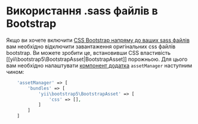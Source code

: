 Використання .sass файлів в Bootstrap
=====================================

Якщо ви хочете включити [CSS Bootstrap напряму до ваших sass файлів](https://getbootstrap.com/getting-started/#customizing)
вам необхідно відключити завантаження оригінальних css файлів bootstrap.
Ви можете зробити це, встановивши CSS властивість [[yii\bootstrap5\BootstrapAsset|BootstrapAsset]] порожньою.
Для цього вам необхідно налаштувати [компонент додатка](https://github.com/yiisoft/yii2/blob/master/docs/guide/structure-application-components.md)
`assetManager` наступним чином:

```php
    'assetManager' => [
        'bundles' => [
            'yii\bootstrap5\BootstrapAsset' => [
                'css' => [],
            ]
        ]
    ]
```
